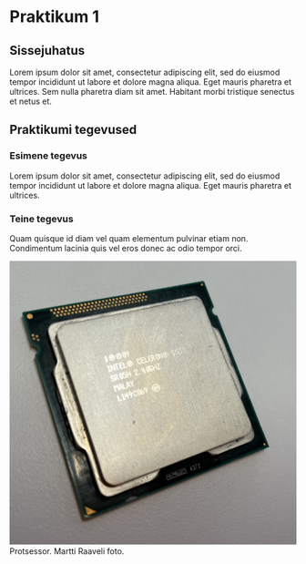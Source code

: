 # Praktikum 1

## Sissejuhatus

Lorem ipsum dolor sit amet, consectetur adipiscing elit, sed do eiusmod tempor incididunt ut labore et dolore magna aliqua. Eget mauris pharetra et ultrices. Sem nulla pharetra diam sit amet. Habitant morbi tristique senectus et netus et.

## Praktikumi tegevused

### Esimene tegevus

Lorem ipsum dolor sit amet, consectetur adipiscing elit, sed do eiusmod tempor incididunt ut labore et dolore magna aliqua. Eget mauris pharetra et ultrices.

### Teine tegevus

Quam quisque id diam vel quam elementum pulvinar etiam non. Condimentum lacinia quis vel eros donec ac odio tempor orci. 

![Protsessor](images/sample_photo.jpg)
Protsessor. Martti Raaveli foto.
